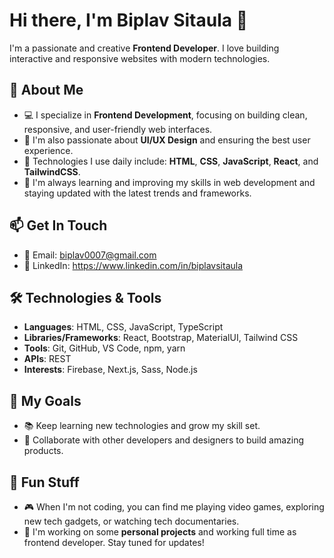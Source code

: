 # Hi there, I'm Biplav Sitaula 👋

I'm a passionate and creative **Frontend Developer**. I love building interactive and responsive websites with modern technologies.

## 🚀 About Me

- 💻 I specialize in **Frontend Development**, focusing on building clean, responsive, and user-friendly web interfaces.
- 🎨 I'm also passionate about **UI/UX Design** and ensuring the best user experience.
- 🔧 Technologies I use daily include: **HTML**, **CSS**, **JavaScript**, **React**, and **TailwindCSS**.
- 🌱 I'm always learning and improving my skills in web development and staying updated with the latest trends and frameworks.

## 📫 Get In Touch

- 📧 Email: biplav0007@gmail.com
- 💼 LinkedIn: https://www.linkedin.com/in/biplavsitaula

## 🛠️ Technologies & Tools

- **Languages**: HTML, CSS, JavaScript, TypeScript
- **Libraries/Frameworks**: React, Bootstrap, MaterialUI, Tailwind CSS
- **Tools**: Git, GitHub, VS Code, npm, yarn
- **APIs**: REST
- **Interests**: Firebase, Next.js, Sass, Node.js

## 🎯 My Goals

- 📚 Keep learning new technologies and grow my skill set.
- 🤝 Collaborate with other developers and designers to build amazing products.

## 🌟 Fun Stuff

- 🎮 When I'm not coding, you can find me playing video games, exploring new tech gadgets, or watching tech documentaries.
- 📝 I'm working on some **personal projects** and working full time as frontend developer. Stay tuned for updates!

